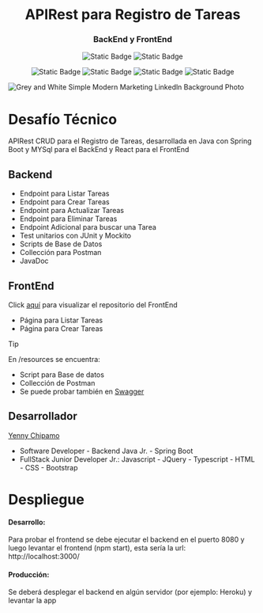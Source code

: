 <h1 align="center"> APIRest para Registro de Tareas </h1>
<h3 align="center">BackEnd y FrontEnd</h3>

<div align="center">

  ![Static Badge](https://img.shields.io/badge/VERSION-1.0-yellow?style=flat)
  ![Static Badge](https://img.shields.io/badge/STATUS-TERMINADO-blue?style=flat)
  
  ![Static Badge](https://img.shields.io/badge/Java-ED8B00?style=for-the-badge&logo=openjdk&logoColor=white)
  ![Static Badge](https://img.shields.io/badge/SpringbOOT-6DB33F?style=for-the-badge&logo=spring&logoColor=white)
  ![Static Badge](https://img.shields.io/badge/MySQL-00000F?style=for-the-badge&logo=mysql&logoColor=white)
  ![Static Badge](https://img.shields.io/badge/REACT-005571?style=for-the-badge&logo=React&logoColor=white)

</div>

![Grey and White Simple Modern Marketing Linkedln Background Photo](https://github.com/user-attachments/assets/b13e05bd-2d3a-44ea-872a-fb24257bbf48)

# Desafío Técnico

  APIRest CRUD para el Registro de Tareas, desarrollada en Java con Spring Boot y MYSql para el BackEnd y React para el FrontEnd 

## Backend 

- Endpoint para Listar Tareas
- Endpoint para Crear Tareas
- Endpoint para Actualizar Tareas
- Endpoint para Eliminar Tareas
- Endpoint Adicional para buscar una Tarea
- Test unitarios con JUnit y Mockito
- Scripts de Base de Datos
- Collección para Postman
- JavaDoc

## FrontEnd
Click [aquí](https://github.com/thanzel/frontend-technical-tasks-challenge) para visualizar el repositorio del FrontEnd 

  - Página para Listar Tareas
  - Página para Crear Tareas

>[!TIP]
>
> En /resources se encuentra:
>   * Script para Base de datos
>   * Collección de Postman
>   * Se puede probar también en [Swagger](http://localhost:8080/swagger-ui/index.html#/)
      
## Desarrollador

[Yenny Chipamo](https://www.linkedin.com/in/yenny-chipamo/)
* Software Developer - Backend Java Jr. - Spring Boot
* FullStack Junior Developer Jr.: Javascript - JQuery - Typescript - HTML - CSS - Bootstrap

# Despliegue
  #### Desarrollo:
  Para probar el frontend se debe ejecutar el backend en el puerto 8080 y luego levantar el frontend (npm start), esta sería la url: http://localhost:3000/
  #### Producción:
  Se deberá desplegar el backend en algún servidor (por ejemplo: Heroku) y levantar la app
